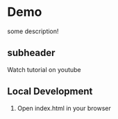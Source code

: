 # Demo
some description!

## subheader

Watch tutorial on youtube

## Local Development

1. Open index.html in your browser
